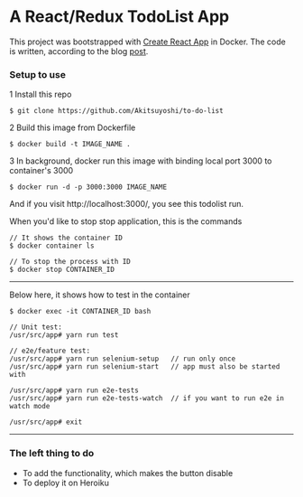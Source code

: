 # A React/Redux TodoList App

This project was bootstrapped with [Create React App](https://github.com/facebookincubator/create-react-app) in Docker.
The code is written, according to the blog [post](https://hackernoon.com/a-guide-to-tdd-a-react-redux-todolist-app-part-1-b8a200bb7091).

### Setup to use

1 Install this repo

`$ git clone https://github.com/Akitsuyoshi/to-do-list`


2 Build this image from Dockerfile

`$ docker build -t IMAGE_NAME .`

3 In background, docker run this image with binding local port 3000 to container's 3000

`$ docker run -d -p 3000:3000 IMAGE_NAME`


And if you visit http://localhost:3000/, you see this todolist run.


When you'd like to stop stop application, this is the commands
```
// It shows the container ID
$ docker container ls

// To stop the process with ID
$ docker stop CONTAINER_ID
```

---

Below here, it shows how to test in the container

```
$ docker exec -it CONTAINER_ID bash

// Unit test:
/usr/src/app# yarn run test

// e2e/feature test:
/usr/src/app# yarn run selenium-setup   // run only once
/usr/src/app# yarn run selenium-start   // app must also be started with

/usr/src/app# yarn run e2e-tests
/usr/src/app# yarn run e2e-tests-watch  // if you want to run e2e in watch mode

/usr/src/app# exit
```

---

### The left thing to do

* To add the functionality, which makes the button disable
* To deploy it on Heroiku
